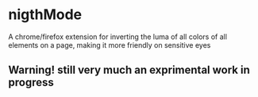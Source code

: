 # nigthMode
A chrome/firefox extension for inverting the luma of all colors of all elements on a page, making it more friendly on sensitive eyes

## Warning! still very much an exprimental work in progress
